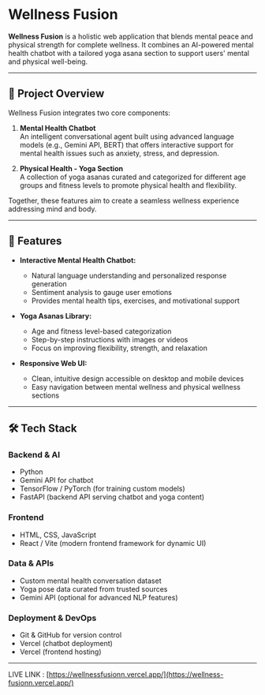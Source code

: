 # Wellness Fusion

**Wellness Fusion** is a holistic web application that blends mental peace and physical strength for complete wellness. It combines an AI-powered mental health chatbot with a tailored yoga asana section to support users' mental and physical well-being.

---

## 🌟 Project Overview

Wellness Fusion integrates two core components:

1. **Mental Health Chatbot**  
   An intelligent conversational agent built using advanced language models (e.g., Gemini API, BERT) that offers interactive support for mental health issues such as anxiety, stress, and depression.

2. **Physical Health - Yoga Section**  
   A collection of yoga asanas curated and categorized for different age groups and fitness levels to promote physical health and flexibility.

Together, these features aim to create a seamless wellness experience addressing mind and body.

---

## 🚀 Features

- **Interactive Mental Health Chatbot:**  
  - Natural language understanding and personalized response generation  
  - Sentiment analysis to gauge user emotions  
  - Provides mental health tips, exercises, and motivational support

- **Yoga Asanas Library:**  
  - Age and fitness level-based categorization  
  - Step-by-step instructions with images or videos  
  - Focus on improving flexibility, strength, and relaxation

- **Responsive Web UI:**  
  - Clean, intuitive design accessible on desktop and mobile devices  
  - Easy navigation between mental wellness and physical wellness sections

---

## 🛠️ Tech Stack

### Backend & AI
- Python  
- Gemini API for chatbot
- TensorFlow / PyTorch (for training custom models)  
- FastAPI (backend API serving chatbot and yoga content)  

### Frontend
- HTML, CSS, JavaScript  
- React / Vite (modern frontend framework for dynamic UI)  

### Data & APIs
- Custom mental health conversation dataset  
- Yoga pose data curated from trusted sources  
- Gemini API (optional for advanced NLP features)  

### Deployment & DevOps
- Git & GitHub for version control  
- Vercel (chatbot deployment)  
- Vercel (frontend hosting)

---

LIVE LINK : [https://wellnessfusionn.vercel.app/](https://wellness-fusionn.vercel.app/)
